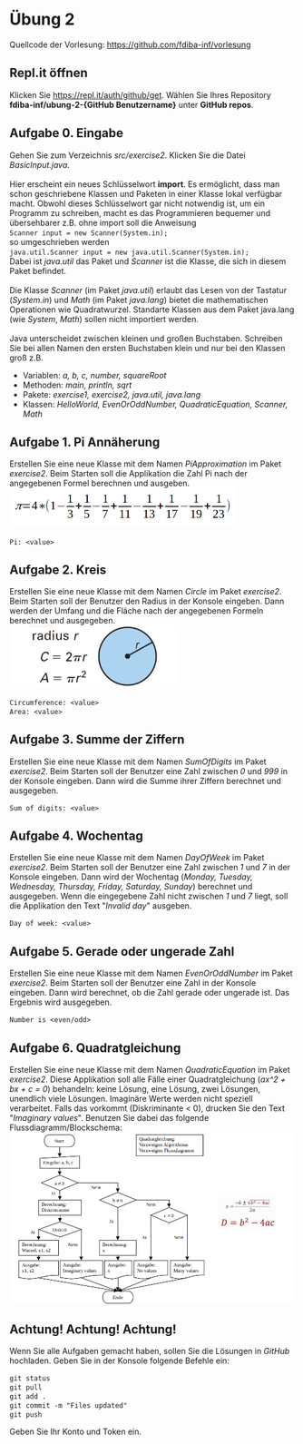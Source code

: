 # Übung 2
Quellcode der Vorlesung: https://github.com/fdiba-inf/vorlesung

## Repl.it öffnen
Klicken Sie https://repl.it/auth/github/get. Wählen Sie Ihres Repository **fdiba-inf/ubung-2-{GitHub Benutzername}** unter **GitHub repos**.

## Aufgabe 0. Eingabe
Gehen Sie zum Verzeichnis _src/exercise2_. Klicken Sie die Datei _BasicInput.java_. \
\
Hier erscheint ein neues Schlüsselwort **import**. Es ermöglicht, dass man schon geschriebene Klassen und Paketen in einer Klasse lokal verfügbar macht. 
Obwohl dieses Schlüsselwort gar nicht notwendig ist, um ein Programm zu schreiben, macht es das Programmieren bequemer und übersehbarer z.B. ohne import soll die Anweisung \
`Scanner input = new Scanner(System.in);` \
so umgeschrieben werden \
`java.util.Scanner input = new java.util.Scanner(System.in);` \
Dabei ist _java.util_ das Paket und _Scanner_ ist die Klasse, die sich in diesem Paket befindet. \
\
Die Klasse _Scanner_ (im Paket _java.util_) erlaubt das Lesen von der Tastatur (_System.in_) und 
_Math_ (im Paket _java.lang_) bietet die mathematischen Operationen wie Quadratwurzel. 
Standarte Klassen aus dem Paket java.lang (wie _System_, _Math_) sollen nicht importiert werden. \
\
Java unterscheidet zwischen kleinen und großen Buchstaben. Schreiben Sie bei allen Namen den ersten Buchstaben klein und nur bei den Klassen groß z.B.
* Variablen: _a, b, c, number, squareRoot_
* Methoden: _main, println, sqrt_
* Pakete: _exercise1, exercise2, java.util, java.lang_
* Klassen: _HelloWorld, EvenOrOddNumber, QuadraticEquation, Scanner, Math_

## Aufgabe 1. Pi Annäherung
Erstellen Sie eine neue Klasse mit dem Namen _PiApproximation_ im Paket _exercise2_. 
Beim Starten soll die Applikation die Zahl Pi nach der angegebenen Formel berechnen und ausgeben. \
<img src="https://github.com/fdiba-inf/vorlesung/blob/main/images/exercise2/pi.png" width="400">
``` 
Pi: <value>
``` 
## Aufgabe 2. Kreis
Erstellen Sie eine neue Klasse mit dem Namen _Circle_ im Paket _exercise2_. 
Beim Starten soll der Benutzer den Radius in der Konsole eingeben. 
Dann werden der Umfang und die Fläche nach der angegebenen Formeln berechnet und ausgegeben. \
<img src="https://github.com/fdiba-inf/vorlesung/blob/main/images/exercise2/circle.png" width="300">
``` 
Circumference: <value>
Area: <value>
``` 
## Aufgabe 3. Summe der Ziffern
Erstellen Sie eine neue Klasse mit dem Namen _SumOfDigits_ im Paket _exercise2_.
Beim Starten soll der Benutzer eine Zahl zwischen _0_ und _999_ in der Konsole eingeben. 
Dann wird die Summe ihrer Ziffern berechnet und ausgegeben.
``` 
Sum of digits: <value>
``` 
## Aufgabe 4. Wochentag
Erstellen Sie eine neue Klasse mit dem Namen _DayOfWeek_ im Paket _exercise2_.
Beim Starten soll der Benutzer eine Zahl zwischen _1_ und _7_ in der Konsole eingeben. 
Dann wird der Wochentag (_Monday, Tuesday, Wednesday, Thursday, Friday, Saturday, Sunday_) berechnet und ausgegeben. 
Wenn die eingegebene Zahl nicht zwischen _1_ und _7_ liegt, soll die Applikation den Text "_Invalid day_" ausgeben.
``` 
Day of week: <value>
``` 
## Aufgabe 5. Gerade oder ungerade Zahl
Erstellen Sie eine neue Klasse mit dem Namen _EvenOrOddNumber_ im Paket _exercise2_.
Beim Starten soll der Benutzer eine Zahl in der Konsole eingeben. 
Dann wird berechnet, ob die Zahl gerade oder ungerade ist. Das Ergebnis wird ausgegeben.
``` 
Number is <even/odd>
``` 
## Aufgabe 6. Quadratgleichung
Erstellen Sie eine neue Klasse mit dem Namen _QuadraticEquation_ im Paket _exercise2_.
Diese Applikation soll alle Fälle einer Quadratgleichung (_ax^2 + bx + c = 0_) behandeln: keine Lösung, eine Lösung, zwei Lösungen, unendlich viele Lösungen.
Imaginäre Werte werden nicht speziell verarbeitet. Falls das vorkommt (Diskriminante < 0), drucken Sie den Text "_Imaginary values_".
Benutzen Sie dabei das folgende Flussdiagramm/Blockschema:
![Quadratgleichung Flussdiagramm](https://github.com/fdiba-inf/vorlesung/blob/main/images/exercise2/quadratic-equation.png)
## Achtung! Achtung! Achtung!
Wenn Sie alle Aufgaben gemacht haben, sollen Sie die Lösungen in _GitHub_ hochladen. Geben Sie in der Konsole folgende Befehle ein:
``` 
git status
git pull
git add .
git commit -m "Files updated"
git push
```
Geben Sie Ihr Konto und Token ein.
